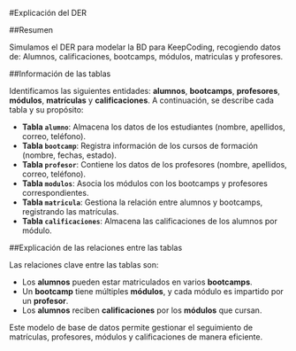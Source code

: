 #Explicación del DER

##Resumen

Simulamos el DER para modelar la BD para KeepCoding, recogiendo datos de: Alumnos, calificaciones, bootcamps, módulos, matriculas 
y profesores. 

##Información de las tablas

Identificamos las siguientes entidades: **alumnos**, **bootcamps**, **profesores**, **módulos**, **matrículas** 
y **calificaciones**. 
A continuación, se describe cada tabla y su propósito:

- **Tabla `alumno`**: Almacena los datos de los estudiantes (nombre, apellidos, correo, teléfono).
- **Tabla `bootcamp`**: Registra información de los cursos de formación (nombre, fechas, estado).
- **Tabla `profesor`**: Contiene los datos de los profesores (nombre, apellidos, correo, teléfono).
- **Tabla `modulos`**: Asocia los módulos con los bootcamps y profesores correspondientes.
- **Tabla `matricula`**: Gestiona la relación entre alumnos y bootcamps, registrando las matrículas.
- **Tabla `calificaciones`**: Almacena las calificaciones de los alumnos por módulo.

##Explicación de las relaciones entre las tablas

Las relaciones clave entre las tablas son:
- Los **alumnos** pueden estar matriculados en varios **bootcamps**.
- Un **bootcamp** tiene múltiples **módulos**, y cada módulo es impartido por un **profesor**.
- Los **alumnos** reciben **calificaciones** por los **módulos** que cursan.

Este modelo de base de datos permite gestionar el seguimiento de matrículas, profesores, módulos y calificaciones de manera eficiente.
